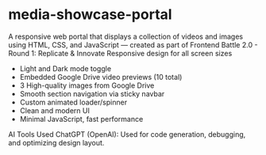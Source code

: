 # media-showcase-portal
A responsive web portal that displays a collection of videos and images using HTML, CSS, and JavaScript — created as part of Frontend Battle 2.0 - Round 1: Replicate &amp; Innovate
Responsive design for all screen sizes
-  Light and Dark mode toggle
- Embedded Google Drive video previews (10 total)
- 3 High-quality images from Google Drive
- Smooth section navigation via sticky navbar
- Custom animated loader/spinner
- Clean and modern UI
- Minimal JavaScript, fast performance

AI Tools Used
ChatGPT (OpenAI): Used for code generation, debugging, and optimizing design layout.
